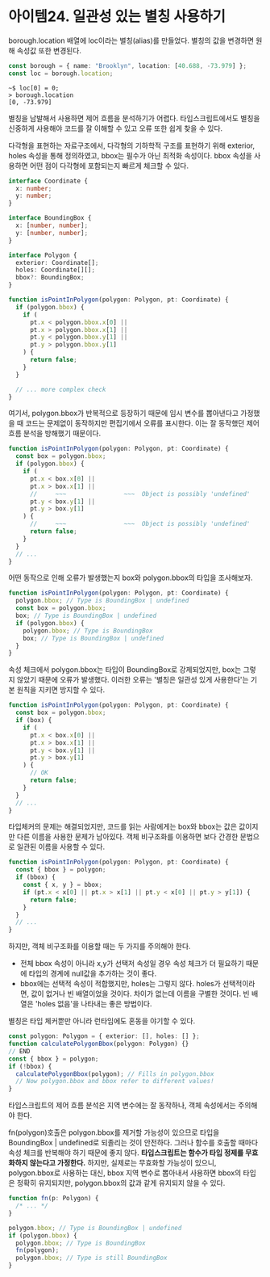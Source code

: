 # 아이템24. 일관성 있는 별칭 사용하기

borough.location 배열에 loc이라는 별칭(alias)를 만들었다. 별칭의 값을 변경하면 원해 속성값 또한 변경된다.

```ts
const borough = { name: "Brooklyn", location: [40.688, -73.979] };
const loc = borough.location;
```

```
~$ loc[0] = 0;
> borough.location
[0, -73.979]
```

별칭을 남발해서 사용하면 제어 흐름을 분석하기가 어렵다. 타입스크립트에서도 별칭을 신중하게 사용해야 코드를 잘 이해할 수 있고
오류 또한 쉽게 찾을 수 있다.

다각형을 표현하는 자료구조에서, 다각형의 기하학적 구조를 표현하기 위해 exterior, holes 속성을 통해 정의하였고, bbox는 필수가 아닌 최적화 속성이다. bbox 속성을 사용하면 어떤 점이 다각형에 포함되는지 빠르게 체크할 수 있다.

```ts
interface Coordinate {
  x: number;
  y: number;
}

interface BoundingBox {
  x: [number, number];
  y: [number, number];
}

interface Polygon {
  exterior: Coordinate[];
  holes: Coordinate[][];
  bbox?: BoundingBox;
}
```

```ts
function isPointInPolygon(polygon: Polygon, pt: Coordinate) {
  if (polygon.bbox) {
    if (
      pt.x < polygon.bbox.x[0] ||
      pt.x > polygon.bbox.x[1] ||
      pt.y < polygon.bbox.y[1] ||
      pt.y > polygon.bbox.y[1]
    ) {
      return false;
    }
  }

  // ... more complex check
}
```

여기서, polygon.bbox가 반복적으로 등장하기 때문에 임시 변수를 뽑아낸다고 가정했을 때 코드는 문제없이 동작하지만 편집기에서 오류를 표시한다. 이는 잘 동작했던 제어 흐름 분석을 방해했기 때문이다.

```ts
function isPointInPolygon(polygon: Polygon, pt: Coordinate) {
  const box = polygon.bbox;
  if (polygon.bbox) {
    if (
      pt.x < box.x[0] ||
      pt.x > box.x[1] ||
      //     ~~~                ~~~  Object is possibly 'undefined'
      pt.y < box.y[1] ||
      pt.y > box.y[1]
    ) {
      //     ~~~                ~~~  Object is possibly 'undefined'
      return false;
    }
  }
  // ...
}
```

어떤 동작으로 인해 오류가 발생했는지 box와 polygon.bbox의 타입을 조사해보자.

```ts
function isPointInPolygon(polygon: Polygon, pt: Coordinate) {
  polygon.bbox; // Type is BoundingBox | undefined
  const box = polygon.bbox;
  box; // Type is BoundingBox | undefined
  if (polygon.bbox) {
    polygon.bbox; // Type is BoundingBox
    box; // Type is BoundingBox | undefined
  }
}
```

속성 체크에서 polygon.bbox는 타입이 BoundingBox로 강제되었지만, box는 그렇지 않았기 때문에 오류가 발생했다. 이러한 오류는
'별칭은 일관성 있게 사용한다'는 기본 원칙을 지키면 방지할 수 있다.

```ts
function isPointInPolygon(polygon: Polygon, pt: Coordinate) {
  const box = polygon.bbox;
  if (box) {
    if (
      pt.x < box.x[0] ||
      pt.x > box.x[1] ||
      pt.y < box.y[1] ||
      pt.y > box.y[1]
    ) {
      // OK
      return false;
    }
  }
  // ...
}
```

타입체커의 문제는 해결되었지만, 코드를 읽는 사람에게는 box와 bbox는 값은 값이지만 다른 이름을 사용한 문제가 남아있다.
객체 비구조화를 이용하면 보다 간경한 문법으로 일관된 이름을 사용할 수 있다.

```ts
function isPointInPolygon(polygon: Polygon, pt: Coordinate) {
  const { bbox } = polygon;
  if (bbox) {
    const { x, y } = bbox;
    if (pt.x < x[0] || pt.x > x[1] || pt.y < x[0] || pt.y > y[1]) {
      return false;
    }
  }
  // ...
}
```

하지만, 객체 비구조화를 이용할 때는 두 가지를 주의해야 한다.

- 전체 bbox 속성이 아니라 x,y가 선택저 속성일 경우 속성 체크가 더 필요하기 때문에 타입의 경계에 null값을 추가하는 것이 좋다.
- bbox에는 선택적 속성이 적합했지만, holes는 그렇지 않다. holes가 선택적이라면, 값이 없거나 빈 배열이었을 것이다. 차이가 없는데 이름을 구별한 것이다. 빈 배열은 'holes 없음'을 나타내는 좋은 방법이다.

별칭은 타입 체커뿐만 아니라 런타임에도 혼동을 야기할 수 있다.

```ts
const polygon: Polygon = { exterior: [], holes: [] };
function calculatePolygonBbox(polygon: Polygon) {}
// END
const { bbox } = polygon;
if (!bbox) {
  calculatePolygonBbox(polygon); // Fills in polygon.bbox
  // Now polygon.bbox and bbox refer to different values!
}
```

타입스크립트의 제어 흐름 분석은 지역 변수에는 잘 동작하나, 객체 속성에서는 주의해야 한다.

fn(polygon)호출은 polygon.bbox를 제거할 가능성이 있으므로 타입을 BoundingBox | undefined로 되졸리는 것이 안전하다. 그러나 함수를 호출할 때마다 속성 체크를 반복해야 하기 때문에 좋지 않다. **타입스크립트는 함수가 타입 정제를 무효화하지 않는다고 가정한다.** 하지만, 실제로는 무효화할 가능성이 있으니, polygon.bbox로 사용하는 대신, bbox 지역 변수로 뽑아내서 사용하면 bbox의 타입은 정확히 유지되지만, polygon.bbox의 값과 같게 유지되지 않을 수 있다.

```ts
function fn(p: Polygon) {
  /* ... */
}

polygon.bbox; // Type is BoundingBox | undefined
if (polygon.bbox) {
  polygon.bbox; // Type is BoundingBox
  fn(polygon);
  polygon.bbox; // Type is still BoundingBox
}
```
